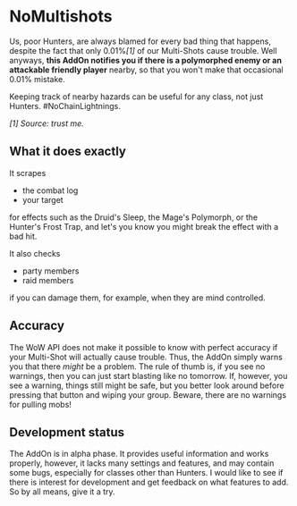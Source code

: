 NoMultishots
===

Us, poor Hunters, are always blamed for every bad thing that happens, despite the fact that only 0.01%*[1]* of our Multi-Shots cause trouble. Well anyways, **this AddOn notifies you if there is a polymorphed enemy or an attackable friendly player** nearby, so that you won't make that occasional 0.01% mistake.

Keeping track of nearby hazards can be useful for any class, not just Hunters. #NoChainLightnings.

*[1] Source: trust me.*

What it does exactly
---
It scrapes

- the combat log
- your target

for effects such as the Druid's Sleep, the Mage's Polymorph, or the Hunter's Frost Trap, and let's you know you might break the effect with a bad hit.

It also checks

- party members
- raid members

if you can damage them, for example, when they are mind controlled.

Accuracy
---

The WoW API does not make it possible to know with perfect accuracy if your Multi-Shot will actually cause trouble. Thus, the AddOn simply warns you that there *might* be a problem. The rule of thumb is, if you see no warnings, then you can just start blasting like no tomorrow. If, however, you see a warning, things still might be safe, but you better look around before pressing that button and wiping your group. Beware, there are no warnings for pulling mobs!

Development status
---
The AddOn is in alpha phase. It provides useful information and works properly, however, it lacks many settings and features, and may contain some bugs, especially for classes other than Hunters. I would like to see if there is interest for development and get feedback on what features to add. So by all means, give it a try.
